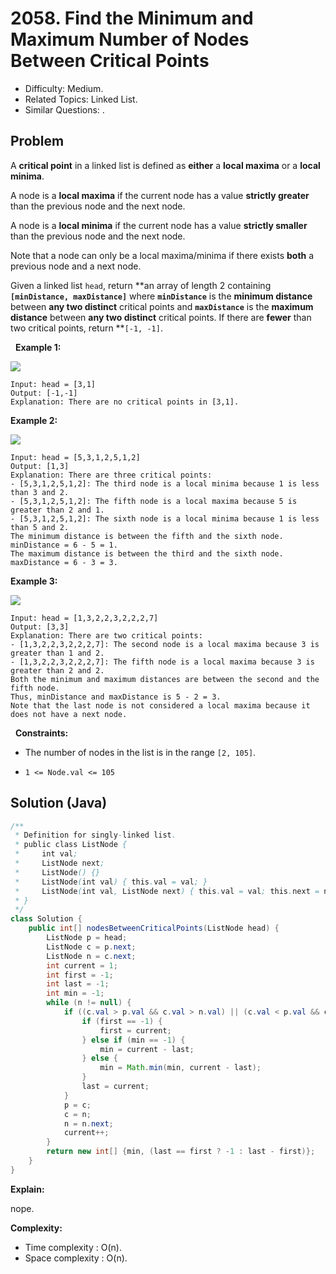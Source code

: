 # 2058. Find the Minimum and Maximum Number of Nodes Between Critical Points

- Difficulty: Medium.
- Related Topics: Linked List.
- Similar Questions: .

## Problem

A **critical point** in a linked list is defined as **either** a **local maxima** or a **local minima**.

A node is a **local maxima** if the current node has a value **strictly greater** than the previous node and the next node.

A node is a **local minima** if the current node has a value **strictly smaller** than the previous node and the next node.

Note that a node can only be a local maxima/minima if there exists **both** a previous node and a next node.

Given a linked list ```head```, return **an array of length 2 containing **```[minDistance, maxDistance]```** where **```minDistance```** is the **minimum distance** between **any two distinct** critical points and **```maxDistance```** is the **maximum distance** between **any two distinct** critical points. If there are **fewer** than two critical points, return **```[-1, -1]```.

 
**Example 1:**

![](https://assets.leetcode.com/uploads/2021/10/13/a1.png)

```
Input: head = [3,1]
Output: [-1,-1]
Explanation: There are no critical points in [3,1].
```

**Example 2:**

![](https://assets.leetcode.com/uploads/2021/10/13/a2.png)

```
Input: head = [5,3,1,2,5,1,2]
Output: [1,3]
Explanation: There are three critical points:
- [5,3,1,2,5,1,2]: The third node is a local minima because 1 is less than 3 and 2.
- [5,3,1,2,5,1,2]: The fifth node is a local maxima because 5 is greater than 2 and 1.
- [5,3,1,2,5,1,2]: The sixth node is a local minima because 1 is less than 5 and 2.
The minimum distance is between the fifth and the sixth node. minDistance = 6 - 5 = 1.
The maximum distance is between the third and the sixth node. maxDistance = 6 - 3 = 3.
```

**Example 3:**

![](https://assets.leetcode.com/uploads/2021/10/14/a5.png)

```
Input: head = [1,3,2,2,3,2,2,2,7]
Output: [3,3]
Explanation: There are two critical points:
- [1,3,2,2,3,2,2,2,7]: The second node is a local maxima because 3 is greater than 1 and 2.
- [1,3,2,2,3,2,2,2,7]: The fifth node is a local maxima because 3 is greater than 2 and 2.
Both the minimum and maximum distances are between the second and the fifth node.
Thus, minDistance and maxDistance is 5 - 2 = 3.
Note that the last node is not considered a local maxima because it does not have a next node.
```

 
**Constraints:**


	
- The number of nodes in the list is in the range ```[2, 105]```.
	
- ```1 <= Node.val <= 105```



## Solution (Java)

```java
/**
 * Definition for singly-linked list.
 * public class ListNode {
 *     int val;
 *     ListNode next;
 *     ListNode() {}
 *     ListNode(int val) { this.val = val; }
 *     ListNode(int val, ListNode next) { this.val = val; this.next = next; }
 * }
 */
class Solution {
    public int[] nodesBetweenCriticalPoints(ListNode head) {
        ListNode p = head;
        ListNode c = p.next;
        ListNode n = c.next;
        int current = 1;
        int first = -1;
        int last = -1;
        int min = -1;
        while (n != null) {
            if ((c.val > p.val && c.val > n.val) || (c.val < p.val && c.val < n.val)) {
                if (first == -1) {
                    first = current;
                } else if (min == -1) {
                    min = current - last;
                } else {
                    min = Math.min(min, current - last);
                }
                last = current;
            }
            p = c;
            c = n;
            n = n.next;
            current++;
        }
        return new int[] {min, (last == first ? -1 : last - first)};
    }
}
```

**Explain:**

nope.

**Complexity:**

* Time complexity : O(n).
* Space complexity : O(n).
